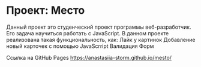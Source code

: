 # Проект: Место

Данный проект это студенческий проект программы веб-разработчик. 
Его задача научиться работать с JavaScript.
В данном проекте реализована такая функциональность, как: 
Лайк у картинок
Добавление новый карточек с помощью JavaScrript
Валидация Форм

Ссылка на GitHub Pages 
https://anastasiia-storm.github.io/mesto/